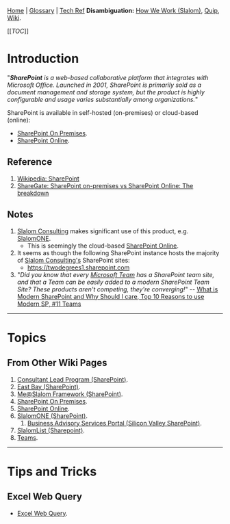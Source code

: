 [Home](/Slalom-LLC/Slalom-Consulting) | [Glossary](/Glossary) | [Tech Ref](/Tech-Ref)
**Disambiguation:** [How We Work (Slalom)](/Slalom-LLC/Slalom-Consulting/Terms-\(Slalom-Consulting\)/HWW-\(How-We-Work\)), [Quip](/Tech-Ref/Quip), [Wiki](/Tech-Ref/Wiki).

[[_TOC_]]

# Introduction
"_***SharePoint*** is a web-based collaborative platform that integrates with Microsoft Office. Launched in 2001, SharePoint is primarily sold as a document management and storage system, but the product is highly configurable and usage varies substantially among organizations._"

SharePoint is available in self-hosted (on-premises) or cloud-based (online):
- [SharePoint On Premises](/Tech-Ref/Microsoft/SharePoint/SharePoint-On%2DPremises).
- [SharePoint Online](/Tech-Ref/Microsoft/SharePoint/SharePoint-Online).

## Reference
1. [Wikipedia: SharePoint](https://en.wikipedia.org/wiki/SharePoint)
1. [ShareGate: SharePoint on-premises vs SharePoint Online: The breakdown](https://sharegate.com/blog/sharepoint-on-premises-vs-sharepoint-online)

## Notes
1. [Slalom Consulting](/Slalom-LLC/Slalom-Consulting) makes significant use of this product, e.g. [SlalomONE](/Slalom-LLC/Slalom-Consulting/SlalomONE-\(SharePoint\)).
   - This is seemingly the cloud-based [SharePoint Online](/Tech-Ref/Microsoft/SharePoint/SharePoint-Online).
1. It seems as though the following SharePoint instance hosts the majority of [Slalom Consulting's](/Slalom-LLC/Slalom-Consulting) SharePoint sites:
   - https://twodegrees1.sharepoint.com
1. "_Did you know that every [Microsoft Team](/Tech-Ref/Microsoft/Microsoft-Teams) has a SharePoint team site, and that a Team can be easily added to a modern SharePoint Team Site? These products aren't competing, they're converging!_" -- [What is Modern SharePoint and Why Should I care, Top 10 Reasons to use Modern SP, #11 Teams](https://techcommunity.microsoft.com/t5/microsoft-sharepoint-blog/what-is-modern-sharepoint-and-why-should-i-care/ba-p/161941#toc-hId-812185064)

---
# Topics

## From Other Wiki Pages
1. [Consultant Lead Program (SharePoint)](/Slalom-LLC/Slalom-Consulting/Nor-Cal-Region/Terms-\(Nor-Cal-Region\)/CLP-\(Consultant-Lead-Program\)/Consultant-Lead-Program-\(CLP-SharePoint\)).
1. [East Bay (SharePoint)](/Slalom-LLC/Slalom-Consulting/Nor-Cal-Region/East-Bay/East-Bay-\(SharePoint\)).
1. [Me@Slalom Framework (SharePoint)](/Slalom-LLC/Slalom-Consulting/Terms-\(Slalom-Consulting\)/Me@Slalom-Framework).
1. [SharePoint On Premises](/Tech-Ref/Microsoft/SharePoint/SharePoint-On%2DPremises).
1. [SharePoint Online](/Tech-Ref/Microsoft/SharePoint/SharePoint-Online).
1. [SlalomONE (SharePoint)](/Slalom-LLC/Slalom-Consulting/SlalomONE-\(SharePoint\)).
   1. [Business Advisory Services Portal (Silicon Valley SharePoint)](/Slalom-LLC/Slalom-Consulting/Nor-Cal-Region/Terms-\(Nor-Cal-Region\)/BAS-\(Business-Advisory-Services\)/Business-Advisory-Services-Portal-\(Silicon-Valley-SharePoint\)).
1. [SlalomList (Sharepoint)](/Slalom-LLC/SlalomList/SlalomList-\(Sharepoint\)).
1. [Teams](/Tech-Ref/Microsoft/Microsoft-Teams).

---
# Tips and Tricks

## Excel Web Query
- [Excel Web Query](/Tech-Ref/Microsoft/Microsoft-Excel/Excel-Web-Query).


